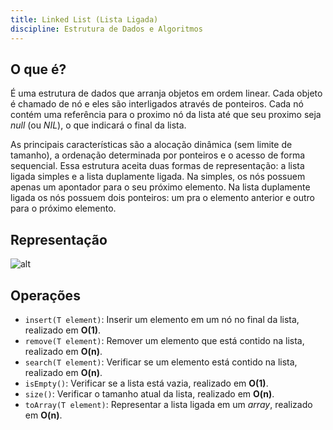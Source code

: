 ```yaml
---
title: Linked List (Lista Ligada)
discipline: Estrutura de Dados e Algoritmos
---
```


## O que é?

É uma estrutura de dados que arranja objetos em ordem linear. Cada objeto é chamado de nó e eles são interligados através de ponteiros. Cada nó contém uma referência para o proximo nó da lista até que seu proximo seja *null* (ou *NIL*), o que indicará o final da lista.

As principais características são a alocação dinâmica (sem limite de tamanho), a ordenação determinada por ponteiros e o acesso de forma sequencial. Essa estrutura aceita duas formas de representação: a lista ligada simples e a lista duplamente ligada. Na simples, os nós possuem apenas um apontador para o seu próximo elemento. Na lista duplamente ligada os nós possuem dois ponteiros: um pra o elemento anterior e outro para o próximo elemento.

## Representação

![alt](https://miro.medium.com/max/615/1*iMYmkYDCSrXXdwpbqm-ekA.jpeg)

## Operações

- `insert(T element)`: Inserir um elemento em um nó no final da lista, realizado em **O(1)**.
- `remove(T element)`: Remover um elemento que está contido na lista, realizado em **O(n)**.
- `search(T element)`: Verificar se um elemento está contido na lista, realizado em **O(n)**.
- `isEmpty()`: Verificar se a lista está vazia, realizado em **O(1)**.
- `size()`: Verificar o tamanho atual da lista, realizado em **O(n)**.
- `toArray(T element)`: Representar a lista ligada em um *array*, realizado em **O(n)**.

